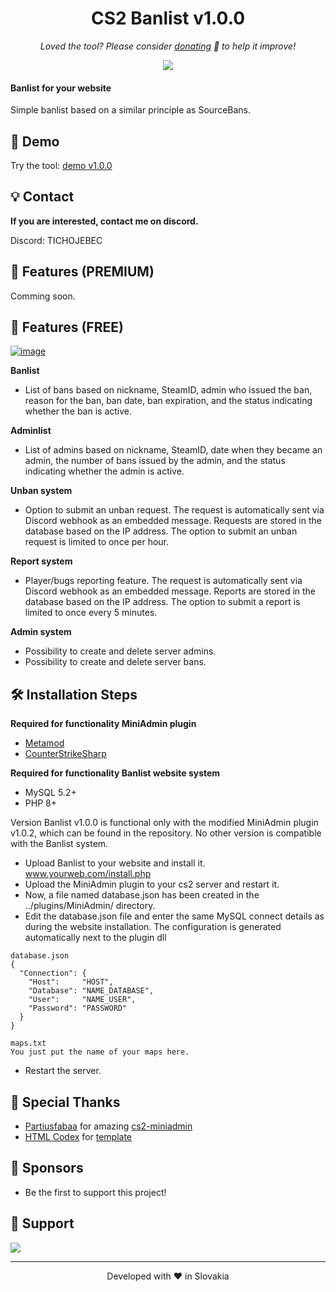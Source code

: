<h1 align="center">
  CS2 Banlist v1.0.0
</h1>

<p align="center">
<i>Loved the tool? Please consider <a href="https://paypal.com/paypalme/mleaguecz">donating</a>  💸 to help it improve!</i>
</p>

<p align="center">
<a href="https://www.paypal.com/paypalme/mleaguecz"><img src="https://img.shields.io/badge/support-PayPal-blue?logo=PayPal&style=flat-square&label=Donate"/>
</a>

#### Banlist for your website

Simple banlist based on a similar principle as SourceBans.

## 🚀 Demo

Try the tool: [demo v1.0.0](https://banlist.csko.net)

## 💡 Contact
**If you are interested, contact me on discord.**

Discord: TICHOJEBEC
## 💎 Features (PREMIUM)

Comming soon.

## 🧐 Features (FREE)

<a href="https://ibb.co/nnc9t27"><img src="https://i.ibb.co/rc6YNPx/image.png" alt="image" border="0"></a>

**Banlist**
- List of bans based on nickname, SteamID, admin who issued the ban, reason for the ban, ban date, ban expiration, and the status indicating whether the ban is active.

**Adminlist**
- List of admins based on nickname, SteamID, date when they became an admin, the number of bans issued by the admin, and the status indicating whether the admin is active.

**Unban system**
- Option to submit an unban request. The request is automatically sent via Discord webhook as an embedded message. Requests are stored in the database based on the IP address. The option to submit an unban request is limited to once per hour.

**Report system**
- Player/bugs reporting feature. The request is automatically sent via Discord webhook as an embedded message. Reports are stored in the database based on the IP address. The option to submit a report is limited to once every 5 minutes.

**Admin system**
- Possibility to create and delete server admins.
- Possibility to create and delete server bans.

## 🛠️ Installation Steps

**Required for functionality MiniAdmin plugin**
- [Metamod](https://www.metamodsource.net/downloads.php/?branch=master) 
- [CounterStrikeSharp](https://github.com/roflmuffin/CounterStrikeSharp) 

**Required for functionality Banlist website system**
- MySQL 5.2+
- PHP 8+

Version Banlist v1.0.0 is functional only with the modified MiniAdmin plugin v1.0.2, which can be found in the repository. No other version is compatible with the Banlist system.

- Upload Banlist to your website and install it. www.yourweb.com/install.php
- Upload the MiniAdmin plugin to your cs2 server and restart it.
- Now, a file named database.json has been created in the ../plugins/MiniAdmin/ directory.
- Edit the database.json file and enter the same MySQL connect details as during the website installation.
The configuration is generated automatically next to the plugin dll
```
database.json
{
  "Connection": {
    "Host": 	"HOST",
    "Database": "NAME_DATABASE",
    "User": 	"NAME_USER",
    "Password": "PASSWORD"
  }
}

maps.txt
You just put the name of your maps here.
```
- Restart the server.

## 🙇 Special Thanks

- [Partiusfabaa](https://github.com/partiusfabaa) for amazing [cs2-miniadmin](https://github.com/partiusfabaa/cs2-MiniAdmin)
- [HTML Codex](https://htmlcodex.com) for [template](https://htmlcodex.com) 

## 🙇 Sponsors

- Be the first to support this project!

## 🙏 Support

<p align="left">
<a href="https://paypal.com/paypalme/mleaguecz"><img src="https://ionicabizau.github.io/badges/paypal.svg">
</a>
</p>

<hr>
<p align="center">
Developed with ❤️ in Slovakia
</p>
